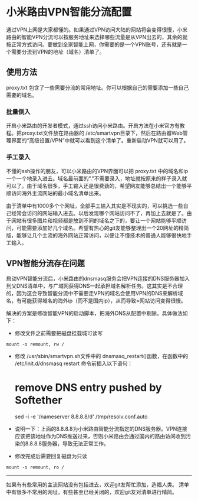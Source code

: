 小米路由VPN智能分流配置
===

通过VPN上网是大家都懂的。如果通过VPN访问大陆的网站将会变得很慢，小米路由的智能VPN分流可以按服务地址来选择哪些流量是从VPN出去的，其余的就按正常方式访问。要做到全家智能上网，你需要的是一个VPN账号，还有就是一个需要分流到VPN的地址（域名）清单了。

## 使用方法

proxy.txt 包含了一些需要分流的常用地址。你可以根据自己的需要添加一些自己需要的域名。

### 批量倒入

开启小米路由的开发者模式，通过ssh访问小米路由。开启方法在小米官方有教程。把proxy.txt文件放在路由器的 /etc/smartvpn目录下，然后在路由器Web管理界面的“高级设置/VPN”中就可以看到这个清单了。重新启动VPN就可以用了。

### 手工录入

不懂的ssh操作的朋友，可以小米路由的VPN界面可以把 proxy.txt 中的域名和ip一个一个地录入进去。域名最前面的"."不需要录入，地址就按原来的样子录入就可以了。由于域名很多，手工输入还是很费劲的，希望网友能够总结出一个能够平顺访问海外主流网站的最小域名清单出来。

由于清单中有1000多个个网址，全部手工输入其实是不现实的，可以挑选一些自己经常会访问的网站输入进去。以后发现哪个网站访问不了，再加上去就是了。由于网站有很多图片和视频都是放到不同的域名之下的，要让一个网站能够平顺访问，可能需要添加好几个域名。希望有热心的git友能够整理出一个20网址的精简版，能够让几个主流的海外网站正常访问，以便让不懂技术的普通人能够很快地手工输入。



## VPN智能分流存在问题

启动VPN智能分流后，小米路由的dnsmasq服务会把VPN连接的DNS服务器加入到父DNS清单中，与广域网获得DNS一起承担域名解析任务。这其实是不合理的，因为这会导致智能分流中不需要走VPN的域名会使用VPN的DNS来解析域名，有可能获得域名的海外ip（而不是国内ip），从而导致=网站访问变得很慢。

解决的方案是修改智能VPN的启动脚本，把海外DNS从配置中剔除。具体做法如下：

* 修改文件之前需要把磁盘挂载城可读写

```
mount -o remount, rw /   
```

* 修改 /usr/sbin/smartvpn.sh文件中的 dnsmasq_restart()函数，在函数中的 /etc/init.d/dnsmasq restart 命令前插入以下语句：

    # remove DNS entry pushed by Softether
    sed -i -e '/nameserver 8.8.8.8/d' /tmp/resolv.conf.auto

* 说明一下：上面的8.8.8.8为小米路由智能分流指定的DNS服务器。VPN连接应该把该地址作为DNS推送过来，否则小米路由会通过国内的路由访问收到污染的8.8.8.8服务器，导致无法正常工作。
* 修改完成后需要回复磁盘为只读

```
mount -o remount, ro /
```



---
如果有有些常用的主流网站没有包括进去，欢迎git友帮忙添加，造福人类。
清单中有很多不常用的网址，有些甚至已经关闭的，欢迎git友对清单进行精简。

